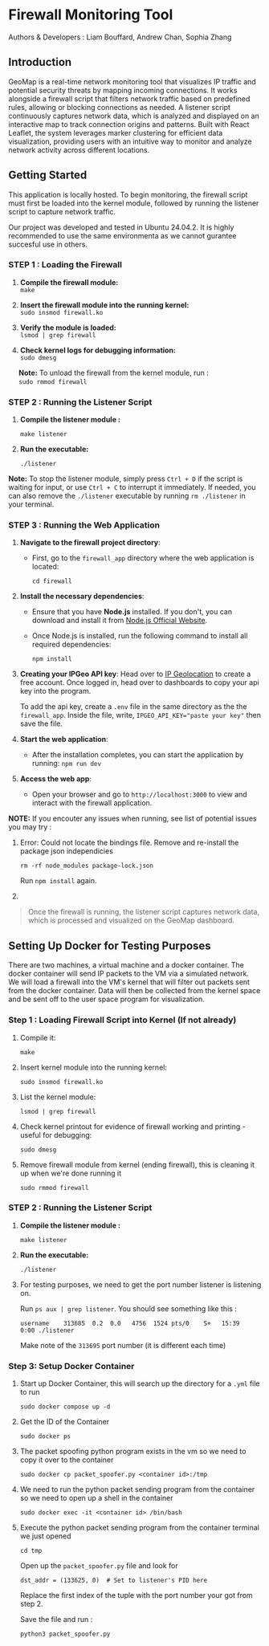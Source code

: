 # Firewall Monitoring Tool
Authors & Developers : Liam Bouffard, Andrew Chan, Sophia Zhang

## Introduction 
GeoMap is a real-time network monitoring tool that visualizes IP traffic and potential security threats by mapping incoming connections. It works alongside a firewall script that filters network traffic based on predefined rules, allowing or blocking connections as needed. A listener script continuously captures network data, which is analyzed and displayed on an interactive map to track connection origins and patterns. Built with React Leaflet, the system leverages marker clustering for efficient data visualization, providing users with an intuitive way to monitor and analyze network activity across different locations.

## Getting Started  
This application is locally hosted. To begin monitoring, the firewall script must first be loaded into the kernel module, followed by running the listener script to capture network traffic. 

Our project was developed and tested in Ubuntu 24.04.2.  It is highly recommended to use the same environmenta as we cannot gurantee succesful use in others.

### STEP 1 :  Loading the Firewall  

1. **Compile the firewall module:**  
    `make`

2. **Insert the firewall module into the running kernel:**  
   `sudo insmod firewall.ko`  

3. **Verify the module is loaded:**  
   `lsmod | grep firewall`

4. **Check kernel logs for debugging information:**  
    `sudo dmesg`

 $\quad$ **Note:** To unload the firewall from the kernel module, run :  
   $\quad$  `sudo rmmod firewall`

### STEP 2 : Running the Listener Script
1. **Compile the listener module :**

    `make listener`

2. **Run the executable:**

    `./listener`

**Note:** To stop the listener module, simply press `Ctrl + D` if the script is waiting for input, or use `Ctrl + C` to interrupt it immediately. If needed, you can also remove the `./listener` executable by running `rm ./listener` in your terminal. 

### STEP 3 : Running the Web Application 

1. **Navigate to the firewall project directory**:
    
    - First, go to the `firewall_app` directory where the web application is located:

      `cd firewall`

2. **Install the necessary dependencies**:
    - Ensure that you have **Node.js** installed. If you don't, you can download and install it from [Node.js Official Website](https://nodejs.org/).
    - Once Node.js is installed, run the following command to install all required dependencies:

      `npm install`
3. **Creating your IPGeo API key**:
    Head over to [IP Geolocation](https://ipgeolocation.io/) to create a free account. Once logged in, head over to dashboards to copy your api key into the program. 
    
    To add the api key, create a `.env` file in the same directory as the the `firewall_app`. Inside the file, write, `IPGEO_API_KEY="paste your key"` then save the file. 

4. **Start the web application**:
    - After the installation completes, you can start the application by running:
      `npm run dev`

5. **Access the web app**:
    - Open your browser and go to `http://localhost:3000` to view and interact with the firewall application.

**NOTE:** If you encouter any issues when running, see list of potential issues you may try : 
1. Error: Could not locate the bindings file. Remove and re-install the package json independicies

    `rm -rf node_modules package-lock.json`
    
    Run `npm install` again. 
2. 


> Once the firewall is running, the listener script captures network data, which is processed and visualized on the GeoMap dashboard.

## Setting Up Docker for Testing Purposes
There are two machines, a virtual machine and a docker container. The docker container will send IP packets to the VM via a simulated network. We will load a firewall into the VM's kernel that will filter out packets sent from the docker container. Data will then be collected from the kernel space and be sent off to the user space program for visualization. 

### Step 1 : Loading Firewall Script into Kernel (If not already)
1. Compile it:

    `make`

2. Insert kernel module into the running kernel:

    `sudo insmod firewall.ko`

3. List the kernel module:

    `lsmod | grep firewall`

4. Check kernel printout for evidence of firewall working and printing - useful for debugging:

    `sudo dmesg`
5. Remove firewall module from kernel (ending firewall), this is cleaning it up when we're done running it

    `sudo rmmod firewall`
### STEP 2 : Running the Listener Script
1. **Compile the listener module :**

    `make listener`

2. **Run the executable:**

    `./listener`

3. For testing purposes, we need to get the port number listener is listening on.

    Run `ps aux | grep listener`. You should see something like this : 

    `username    313685  0.2  0.0   4756  1524 pts/0    S+   15:39   0:00 ./listener`

    Make note of the `313695` port number (it is different each time)

### Step 3:  Setup Docker Container 
1. Start up Docker Container, this will search up the directory for a `.yml` file to run 

    `sudo docker compose up -d`

2. Get the ID of the Container

    `sudo docker ps`

3. The packet spoofing python program exists in the vm so we need to copy it over to the container 

    `sudo docker cp packet_spoofer.py <container id>:/tmp`

4. We need to run the python packet sending program from the container so we need to open up a shell in the container

    `sudo docker exec -it <container id> /bin/bash`

5. Execute the python packet sending program from the container terminal we just opened

    `cd tmp`

    Open up the `packet_spoofer.py` file and look for 
    
    `dst_addr = (133625, 0)  # Set to listener's PID here`
    
    Replace the first index of the tuple with the port number your got from step 2. 
    
    Save the file and run : 

    `python3 packet_spoofer.py`
    
